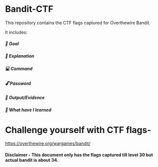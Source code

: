 # Bandit-CTF

This repository contains the CTF flags captured for Overthewire Bandit. 

It includes:
##### 🎯  Goal 
##### 🧩  Explanation 
##### 💻  Command 
##### 🔓  Password 
##### 📜  Output/Evidence 
##### 📘  What have I learned 

# Challenge yourself with CTF flags-
 https://overthewire.org/wargames/bandit/

 #### Disclaimer - This document only has the flags captured till level 30 but actual bandit is about 34. 

